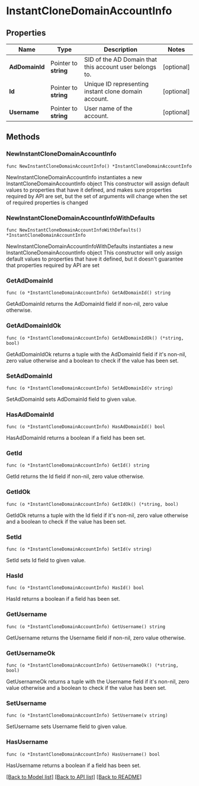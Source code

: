 # InstantCloneDomainAccountInfo

## Properties

Name | Type | Description | Notes
------------ | ------------- | ------------- | -------------
**AdDomainId** | Pointer to **string** | SID of the AD Domain that this account user belongs to. | [optional] 
**Id** | Pointer to **string** | Unique ID representing instant clone domain account. | [optional] 
**Username** | Pointer to **string** | User name of the account. | [optional] 

## Methods

### NewInstantCloneDomainAccountInfo

`func NewInstantCloneDomainAccountInfo() *InstantCloneDomainAccountInfo`

NewInstantCloneDomainAccountInfo instantiates a new InstantCloneDomainAccountInfo object
This constructor will assign default values to properties that have it defined,
and makes sure properties required by API are set, but the set of arguments
will change when the set of required properties is changed

### NewInstantCloneDomainAccountInfoWithDefaults

`func NewInstantCloneDomainAccountInfoWithDefaults() *InstantCloneDomainAccountInfo`

NewInstantCloneDomainAccountInfoWithDefaults instantiates a new InstantCloneDomainAccountInfo object
This constructor will only assign default values to properties that have it defined,
but it doesn't guarantee that properties required by API are set

### GetAdDomainId

`func (o *InstantCloneDomainAccountInfo) GetAdDomainId() string`

GetAdDomainId returns the AdDomainId field if non-nil, zero value otherwise.

### GetAdDomainIdOk

`func (o *InstantCloneDomainAccountInfo) GetAdDomainIdOk() (*string, bool)`

GetAdDomainIdOk returns a tuple with the AdDomainId field if it's non-nil, zero value otherwise
and a boolean to check if the value has been set.

### SetAdDomainId

`func (o *InstantCloneDomainAccountInfo) SetAdDomainId(v string)`

SetAdDomainId sets AdDomainId field to given value.

### HasAdDomainId

`func (o *InstantCloneDomainAccountInfo) HasAdDomainId() bool`

HasAdDomainId returns a boolean if a field has been set.

### GetId

`func (o *InstantCloneDomainAccountInfo) GetId() string`

GetId returns the Id field if non-nil, zero value otherwise.

### GetIdOk

`func (o *InstantCloneDomainAccountInfo) GetIdOk() (*string, bool)`

GetIdOk returns a tuple with the Id field if it's non-nil, zero value otherwise
and a boolean to check if the value has been set.

### SetId

`func (o *InstantCloneDomainAccountInfo) SetId(v string)`

SetId sets Id field to given value.

### HasId

`func (o *InstantCloneDomainAccountInfo) HasId() bool`

HasId returns a boolean if a field has been set.

### GetUsername

`func (o *InstantCloneDomainAccountInfo) GetUsername() string`

GetUsername returns the Username field if non-nil, zero value otherwise.

### GetUsernameOk

`func (o *InstantCloneDomainAccountInfo) GetUsernameOk() (*string, bool)`

GetUsernameOk returns a tuple with the Username field if it's non-nil, zero value otherwise
and a boolean to check if the value has been set.

### SetUsername

`func (o *InstantCloneDomainAccountInfo) SetUsername(v string)`

SetUsername sets Username field to given value.

### HasUsername

`func (o *InstantCloneDomainAccountInfo) HasUsername() bool`

HasUsername returns a boolean if a field has been set.


[[Back to Model list]](../README.md#documentation-for-models) [[Back to API list]](../README.md#documentation-for-api-endpoints) [[Back to README]](../README.md)


